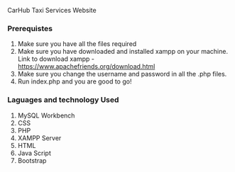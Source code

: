 CarHub Taxi Services Website

<h3>Prerequistes</h3>

1. Make sure you have all the files required 
2. Make sure you have downloaded and installed xampp on your machine. Link to download xampp - https://www.apachefriends.org/download.html
3. Make sure you change the username and password in all the .php files.
4. Run index.php and you are good to go!

<h3>Laguages and technology Used</h3>

1. MySQL Workbench
2. CSS
3. PHP
4. XAMPP Server
5. HTML
6. Java Script
7. Bootstrap
